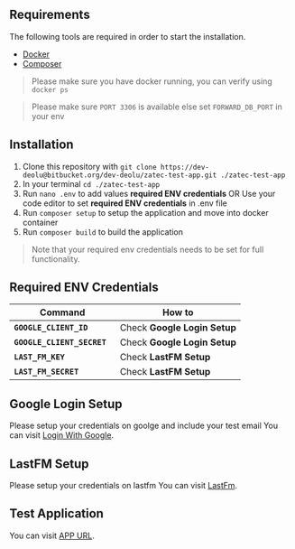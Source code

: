 
## Requirements

The following tools are required in order to start the installation.

- [Docker](https://www.docker.com/)
- [Composer](https://getcomposer.org/download/)

> Please make sure you have docker running, you can verify using `docker ps`

> Please make sure `PORT 3306` is available else set `FORWARD_DB_PORT` in your env

## Installation
1. Clone this repository with `git clone https://dev-deolu@bitbucket.org/dev-deolu/zatec-test-app.git ./zatec-test-app`
2. In your terminal `cd ./zatec-test-app`
3. Run `nano .env` to add values **required ENV credentials** OR Use your code editor to set **required ENV credentials** in .env file
4. Run `composer setup` to setup the application and move into docker container
5. Run `composer build` to build the application
> Note that your required env credentials needs to be set for full functionality.

## Required ENV Credentials

Command | How to
--- | ---
**`GOOGLE_CLIENT_ID `** | Check **Google Login Setup**
**`GOOGLE_CLIENT_SECRET `** | Check **Google Login Setup**
**`LAST_FM_KEY `** | Check **LastFM Setup**
**`LAST_FM_SECRET `** | Check **LastFM Setup**

## Google Login Setup
Please setup your credentials on goolge and include your test email
You can visit [Login With Google](https://medium.com/employbl/add-login-with-google-to-your-laravel-app-d2205f01b895).
## LastFM Setup
Please setup your credentials on lastfm 
You can visit [LastFm](https://www.last.fm/api).

## Test Application
You can visit [APP URL](http://localhost:7060).

